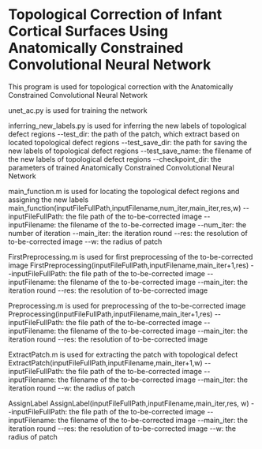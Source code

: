 # Topological Correction of Infant Cortical Surfaces Using Anatomically Constrained Convolutional Neural Network
This program is used for topological correction with the Anatomically Constrained Convolutional Neural Network

unet_ac.py is used for training the network

inferring_new_labels.py is used for inferring the new labels of topological defect regions
--test_dir: the path of the patch, which extract based on located topological defect regions
--test_save_dir: the path for saving the new labels of topological defect regions
--test_save_name: the filename of the new labels of topological defect regions
--checkpoint_dir: the parameters of trained Anatomically Constrained Convolutional Neural Network

main_function.m is used for locating the topological defect regions and assigning the new labels 
main_function(inputFileFullPath,inputFilename,num_iter,main_iter,res,w)
--inputFileFullPath: the file path of the to-be-corrected image
--inputFilename: the filename of the to-be-corrected image
--num_iter: the number of iteration 
--main_iter: the iteration round
--res: the resolution of to-be-corrected image
--w: the radius of patch

FirstPreprocessing.m is used for first preprocessing of the to-be-corrected image
FirstPreprocessing(inputFileFullPath,inputFilename,main_iter+1,res)
--inputFileFullPath: the file path of the to-be-corrected image
--inputFilename: the filename of the to-be-corrected image
--main_iter: the iteration round
--res: the resolution of to-be-corrected image

Preprocessing.m is used for preprocessing of the to-be-corrected image
Preprocessing(inputFileFullPath,inputFilename,main_iter+1,res)
--inputFileFullPath: the file path of the to-be-corrected image
--inputFilename: the filename of the to-be-corrected image
--main_iter: the iteration round
--res: the resolution of to-be-corrected image

ExtractPatch.m is used for extracting the patch with topological defect
ExtractPatch(inputFileFullPath,inputFilename,main_iter+1,w)
--inputFileFullPath: the file path of the to-be-corrected image
--inputFilename: the filename of the to-be-corrected image
--main_iter: the iteration round
--w: the radius of patch

AssignLabel
AssignLabel(inputFileFullPath,inputFilename,main_iter,res, w)
--inputFileFullPath: the file path of the to-be-corrected image
--inputFilename: the filename of the to-be-corrected image
--main_iter: the iteration round
--res: the resolution of to-be-corrected image
--w: the radius of patch
